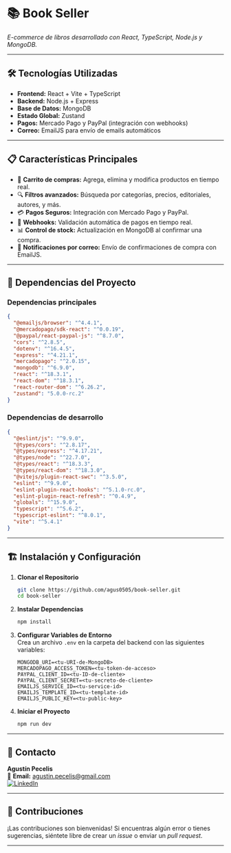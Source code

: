 # 📚 **Book Seller**  
_E-commerce de libros desarrollado con React, TypeScript, Node.js y MongoDB._

---

## 🛠️ **Tecnologías Utilizadas**
- **Frontend:** React + Vite + TypeScript  
- **Backend:** Node.js + Express  
- **Base de Datos:** MongoDB  
- **Estado Global:** Zustand  
- **Pagos:** Mercado Pago y PayPal (integración con webhooks)  
- **Correo:** EmailJS para envío de emails automáticos  

---

## 📋 **Características Principales**
- 🛒 **Carrito de compras:** Agrega, elimina y modifica productos en tiempo real.  
- 🔍 **Filtros avanzados:** Búsqueda por categorías, precios, editoriales, autores, y más.  
- 💳 **Pagos Seguros:** Integración con Mercado Pago y PayPal.  
- 🔔 **Webhooks:** Validación automática de pagos en tiempo real.  
- 📊 **Control de stock:** Actualización en MongoDB al confirmar una compra.  
- 📧 **Notificaciones por correo:** Envío de confirmaciones de compra con EmailJS.  

---

## 📂 **Dependencias del Proyecto**

### **Dependencias principales**
```json
{
  "@emailjs/browser": "^4.4.1",
  "@mercadopago/sdk-react": "^0.0.19",
  "@paypal/react-paypal-js": "^8.7.0",
  "cors": "^2.8.5",
  "dotenv": "^16.4.5",
  "express": "^4.21.1",
  "mercadopago": "^2.0.15",
  "mongodb": "^6.9.0",
  "react": "^18.3.1",
  "react-dom": "^18.3.1",
  "react-router-dom": "^6.26.2",
  "zustand": "5.0.0-rc.2"
}
```

### **Dependencias de desarrollo**
```json
{
  "@eslint/js": "^9.9.0",
  "@types/cors": "^2.8.17",
  "@types/express": "^4.17.21",
  "@types/node": "^22.7.0",
  "@types/react": "^18.3.3",
  "@types/react-dom": "^18.3.0",
  "@vitejs/plugin-react-swc": "^3.5.0",
  "eslint": "^9.9.0",
  "eslint-plugin-react-hooks": "^5.1.0-rc.0",
  "eslint-plugin-react-refresh": "^0.4.9",
  "globals": "^15.9.0",
  "typescript": "^5.6.2",
  "typescript-eslint": "^8.0.1",
  "vite": "^5.4.1"
}
```

---

## 🏗️ **Instalación y Configuración**

1. **Clonar el Repositorio**  
   ```bash
   git clone https://github.com/agus0505/book-seller.git
   cd book-seller
   ```

2. **Instalar Dependencias**  
   ```bash
   npm install
   ```

3. **Configurar Variables de Entorno**  
   Crea un archivo `.env` en la carpeta del backend con las siguientes variables:
   ```env
   MONGODB_URI=<tu-URI-de-MongoDB>
   MERCADOPAGO_ACCESS_TOKEN=<tu-token-de-acceso>
   PAYPAL_CLIENT_ID=<tu-ID-de-cliente>
   PAYPAL_CLIENT_SECRET=<tu-secreto-de-cliente>
   EMAILJS_SERVICE_ID=<tu-service-id>
   EMAILJS_TEMPLATE_ID=<tu-template-id>
   EMAILJS_PUBLIC_KEY=<tu-public-key>
   ```

4. **Iniciar el Proyecto**  
   ```bash
   npm run dev
   ```

---

## 💼 **Contacto**  
**Agustín Pecelis**  
📧 **Email:** [agustin.pecelis@gmail.com](mailto:agustin.pecelis@gmail.com)  
[![LinkedIn](https://img.shields.io/badge/LinkedIn-Agustín%20Pecelis-blue?style=flat&logo=linkedin)](https://www.linkedin.com/in/agustin-pecelis-050455309/)

---

## 🎉 **Contribuciones**
¡Las contribuciones son bienvenidas! Si encuentras algún error o tienes sugerencias, siéntete libre de crear un _issue_ o enviar un _pull request_.

---






